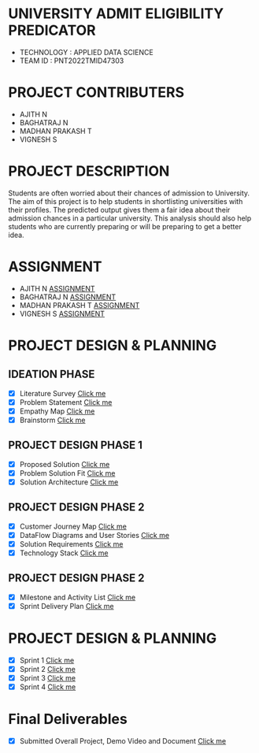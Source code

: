 # UNIVERSITY ADMIT ELIGIBILITY PREDICATOR

- TECHNOLOGY : APPLIED DATA SCIENCE
- TEAM ID    : PNT2022TMID47303

# PROJECT CONTRIBUTERS
- AJITH N
- BAGHATRAJ N 
- MADHAN PRAKASH T
- VIGNESH S

# PROJECT DESCRIPTION

Students are often worried about their chances of admission to University. The aim of this project is to help students in shortlisting universities with their profiles. The predicted output gives them a fair idea about their admission chances in a particular university. This analysis should also help students who are currently preparing or will be preparing to get a better idea.

# ASSIGNMENT
- AJITH N          [ASSIGNMENT](https://github.com/IBM-EPBL/IBM-Project-37700-1660318565/tree/main/Assignment/Team%20Lead%20-%20Ajith%20N) 
- BAGHATRAJ N      [ASSIGNMENT](https://github.com/IBM-EPBL/IBM-Project-37700-1660318565/tree/main/Assignment/Team%20Member%201%20-%20Baghatraj%20N) 
- MADHAN PRAKASH T [ASSIGNMENT](https://github.com/IBM-EPBL/IBM-Project-37700-1660318565/tree/main/Assignment/Team%20Member%202-Madhan%20Prakash)
- VIGNESH S        [ASSIGNMENT](https://github.com/IBM-EPBL/IBM-Project-37700-1660318565/tree/main/Assignment/Team%20Member%203-%20Vignesh%20S)


# PROJECT DESIGN & PLANNING

## IDEATION PHASE

- [x] Literature Survey [Click me](https://github.com/IBM-EPBL/IBM-Project-37700-1660318565/blob/main/Project%20Design%20%26%20Planning/Ideation%20Phase/Literature%20Survey.pdf)
- [x] Problem Statement [Click me](https://github.com/IBM-EPBL/IBM-Project-37700-1660318565/blob/main/Project%20Design%20%26%20Planning/Ideation%20Phase/Problem%20Statement.pdf)
- [x] Empathy Map [Click me](https://github.com/IBM-EPBL/IBM-Project-37700-1660318565/blob/main/Project%20Design%20%26%20Planning/Ideation%20Phase/Empathy%20Map%20Canvas.pdf)
- [x] Brainstorm [Click me](https://github.com/IBM-EPBL/IBM-Project-37700-1660318565/blob/main/Project%20Design%20%26%20Planning/Ideation%20Phase/Brainstorming-Ideas.pdf)

## PROJECT DESIGN PHASE 1

- [x] Proposed Solution [Click me](https://github.com/IBM-EPBL/IBM-Project-37700-1660318565/blob/main/Project%20Design%20&%20Planning/Project%20Design%20Phase%201/Proposed%20Solution.pdf)
- [x] Problem Solution Fit [Click me](https://github.com/IBM-EPBL/IBM-Project-37700-1660318565/blob/main/Project%20Design%20%26%20Planning/Project%20Design%20Phase%201/Solution%20Fit.pdf)
- [x] Solution Architecture [Click me](https://github.com/IBM-EPBL/IBM-Project-37700-1660318565/blob/main/Project%20Design%20%26%20Planning/Project%20Design%20Phase%201/Solution_Architecture.pdf)
      
## PROJECT DESIGN PHASE 2

- [x] Customer Journey Map [Click me](https://github.com/IBM-EPBL/IBM-Project-37700-1660318565/blob/main/Project%20Design%20%26%20Planning/Project%20Design%20Phase%20II/Customer%20Journey%20Map.pdf)
- [x] DataFlow Diagrams and User Stories [Click me](https://github.com/IBM-EPBL/IBM-Project-37700-1660318565/blob/main/Project%20Design%20%26%20Planning/Project%20Design%20Phase%20II/Data%20Flow%20Diagrams%20and%20User%20Stories.pdf)
- [x] Solution Requirements [Click me](https://github.com/IBM-EPBL/IBM-Project-37700-1660318565/blob/main/Project%20Design%20%26%20Planning/Project%20Design%20Phase%20II/Solution%20Requirements.pdf)
- [x] Technology Stack [Click me](https://github.com/IBM-EPBL/IBM-Project-37700-1660318565/blob/main/Project%20Design%20%26%20Planning/Project%20Design%20Phase%20II/Technology%20Stack.pdf)

## PROJECT DESIGN PHASE 2

- [x] Milestone and Activity List [Click me](https://github.com/IBM-EPBL/IBM-Project-37700-1660318565/blob/main/Project%20Design%20%26%20Planning/Project%20Planning/Milestone%20%26%20Activity%20List.pdf)
- [x] Sprint Delivery Plan [Click me](https://github.com/IBM-EPBL/IBM-Project-37700-1660318565/blob/main/Project%20Design%20%26%20Planning/Project%20Planning/Sprint%20Delivery%20Plan.pdf)

# PROJECT DESIGN & PLANNING

- [x] Sprint 1 [Click me](https://github.com/IBM-EPBL/IBM-Project-37700-1660318565/tree/main/Project%20Development%20Phase/Sprint%201)
- [x] Sprint 2 [Click me](https://github.com/IBM-EPBL/IBM-Project-37700-1660318565/tree/main/Project%20Development%20Phase/Sprint%202)
- [x] Sprint 3 [Click me](https://github.com/IBM-EPBL/IBM-Project-37700-1660318565/tree/main/Project%20Development%20Phase/Sprint%203/Application%20Building)
- [x] Sprint 4 [Click me](https://github.com/IBM-EPBL/IBM-Project-37700-1660318565/tree/main/Project%20Development%20Phase/Sprint%204/Train%20The%20Model%20On%20IBM)

# Final Deliverables

- [x] Submitted Overall Project, Demo Video and Document [Click me](https://github.com/IBM-EPBL/IBM-Project-37700-1660318565/tree/main/Final%20Deliverables)

